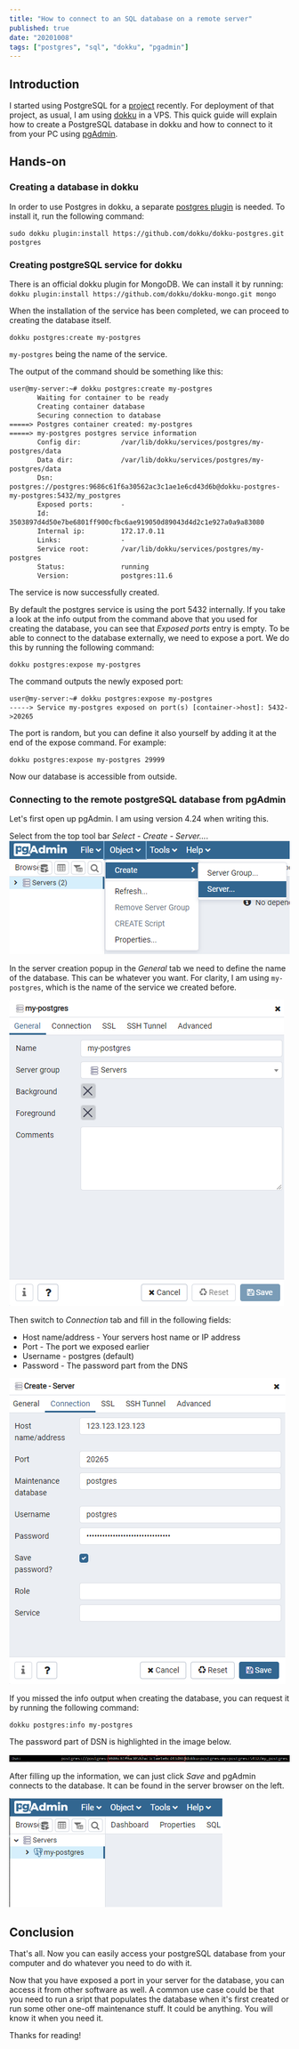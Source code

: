 ```yaml
---
title: "How to connect to an SQL database on a remote server"
published: true
date: "20201008"
tags: ["postgres", "sql", "dokku", "pgadmin"]
---
```


## Introduction

I started using PostgreSQL for a [project](https://setups.sundaynightwreckfest.fi) recently. For deployment of that project, as usual, I am using [dokku](http://dokku.viewdocs.io/dokku/) in a VPS. This quick guide will explain how to create a PostgreSQL database in dokku and how to connect to it from your PC using [pgAdmin](https://www.pgadmin.org/).

## Hands-on

### Creating a database in dokku

In order to use Postgres in dokku, a separate [postgres plugin](https://github.com/dokku/dokku-postgres) is needed. To install it, run the following command:

```
sudo dokku plugin:install https://github.com/dokku/dokku-postgres.git postgres
```

### Creating postgreSQL service for dokku

There is an official dokku plugin for MongoDB. We can install it by running:
`dokku plugin:install https://github.com/dokku/dokku-mongo.git mongo`

When the installation of the service has been completed, we can proceed to creating the database itself.

```
dokku postgres:create my-postgres
```

`my-postgres` being the name of the service.

The output of the command should be something like this:

```
user@my-server:~# dokku postgres:create my-postgres
       Waiting for container to be ready
       Creating container database
       Securing connection to database
=====> Postgres container created: my-postgres
=====> my-postgres postgres service information
       Config dir:          /var/lib/dokku/services/postgres/my-postgres/data
       Data dir:            /var/lib/dokku/services/postgres/my-postgres/data
       Dsn:                 postgres://postgres:9686c61f6a30562ac3c1ae1e6cd43d6b@dokku-postgres-my-postgres:5432/my_postgres
       Exposed ports:       -
       Id:                  3503897d4d50e7be6801ff900cfbc6ae919050d89043d4d2c1e927a0a9a83080
       Internal ip:         172.17.0.11
       Links:               -
       Service root:        /var/lib/dokku/services/postgres/my-postgres
       Status:              running
       Version:             postgres:11.6
```

The service is now successfully created.

By default the postgres service is using the port 5432 internally. If you take a look at the info output from the command above that you used for creating the database, you can see that _Exposed ports_ entry is empty. To be able to connect to the database externally, we need to expose a port. We do this by running the following command:

```
dokku postgres:expose my-postgres
```

The command outputs the newly exposed port:

```
user@my-server:~# dokku postgres:expose my-postgres
-----> Service my-postgres exposed on port(s) [container->host]: 5432->20265
```

The port is random, but you can define it also yourself by adding it at the end of the expose command. For example:

```
dokku postgres:expose my-postgres 29999
```

Now our database is accessible from outside.

### Connecting to the remote postgreSQL database from pgAdmin

Let's first open up pgAdmin. I am using version 4.24 when writing this.

Select from the top tool bar _Select - Create - Server..._.
![Create server image](./image1.png)

In the server creation popup in the _General_ tab we need to define the name of the database. This can be whatever you want. For clarity, I am using `my-postgres`, which is the name of the service we created before.

![Server creation - General tab](./image2.png)

Then switch to _Connection_ tab and fill in the following fields:

- Host name/address - Your servers host name or IP address
- Port - The port we exposed earlier
- Username - postgres (default)
- Password - The password part from the DNS

![Server creation - Connection tab](./image3.png)

If you missed the info output when creating the database, you can request it by running the following command:

```
dokku postgres:info my-postgres
```

The password part of DSN is highlighted in the image below.

![DSN password string](./image4.png)

After filling up the information, we can just click _Save_ and pgAdmin connects to the database. It can be found in the server browser on the left.

![Server browser](./image5.png)

## Conclusion

That's all. Now you can easily access your postgreSQL database from your computer and do whatever you need to do with it.

Now that you have exposed a port in your server for the database, you can access it from other software as well. A common use case could be that you need to run a sript that populates the database when it's first created or run some other one-off maintenance stuff. It could be anything. You will know it when you need it.

Thanks for reading!
